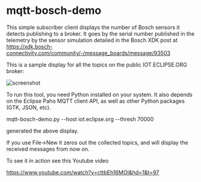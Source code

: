 # mqtt-bosch-demo

This simple subscriber client displays the number of Bosch sensors it detects publishing to a broker. It goes by the serial number published in the telemetry by the sensor simulation detailed in the
Bosch XDK post at https://xdk.bosch-connectivity.com/community/-/message_boards/message/93503

This is a sample display for all the topics on the public IOT.ECLIPSE.ORG broker: 

![screenshot](http://mirror2.gambitcommunications.com/update/doc/mqtt-bosch-demo1.png)



To run this tool, you need Python installed on your system. It also depends on the Eclipse Paho MQTT client API, as well as other Python packages (GTK, JSON, etc).

mqtt-bosch-demo.py --host iot.eclipse.org --thresh 70000

generated the above display.

If you use File->New it zeros out the collected topics, and will display the received messages from now on. 

To see it in action see this Youtube video

https://www.youtube.com/watch?v=cttbEh16MOI&hd=1&t=97
